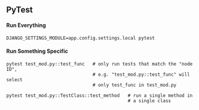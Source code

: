 ## PyTest

#### Run Everything
```
DJANGO_SETTINGS_MODULE=app.config.settings.local pytest
```

#### Run Something Specific
```
pytest test_mod.py::test_func   # only run tests that match the "node ID",
                                # e.g. "test_mod.py::test_func" will select
                                # only test_func in test_mod.py

pytest test_mod.py::TestClass::test_method   # run a single method in
                                             # a single class
```
